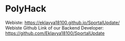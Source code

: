 # PolyHack

Webiste: https://eklavya18100.github.io/SportalUpdate/ <br/>
Webiste Github Link of our Backend Developer: https://github.com/Eklavya18100/SportalUpdate
